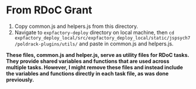 # From RDoC Grant
1. Copy common.js and helpers.js from this directory.
2. Navigate to `expfactory-deploy` directory on local machine, then `cd expfactory_deploy_local/src/expfactory_deploy_local/static/jspsych7/poldrack-plugins/utils/` and paste in common.js and helpers.js.
   
**These files, common.js and helper.js, serve as utility files for RDoC tasks. They provide shared variables and functions that are used across multiple tasks. However, I might remove these files and instead include the variables and functions directly in each task file, as was done previously.**